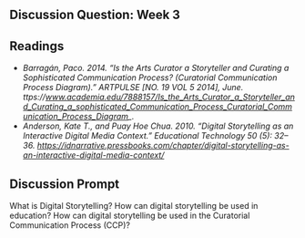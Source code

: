 ## Discussion Question: Week 3

## Readings 

- *Barragán, Paco. 2014. “Is the Arts Curator a Storyteller and Curating a Sophisticated Communication Process? (Curatorial Communication Process Diagram).” ARTPULSE [NO. 19 VOL 5 2014], June. ttps://www.academia.edu/7888157/Is_the_Arts_Curator_a_Storyteller_and_Curating_a_sophisticated_Communication_Process_Curatorial_Communication_Process_Diagram_.*
- *Anderson, Kate T., and Puay Hoe Chua. 2010. “Digital Storytelling as an Interactive Digital Media Context.” Educational Technology 50 (5): 32–36. https://idnarrative.pressbooks.com/chapter/digital-storytelling-as-an-interactive-digital-media-context/*

## Discussion Prompt

What is Digital Storytelling? How can digital storytelling be used in education? How can digital storytelling be used in the Curatorial Communication Process (CCP)? 
